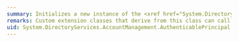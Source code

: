 ```yaml
---
summary: Initializes a new instance of the <xref href="System.DirectoryServices.AccountManagement.AuthenticablePrincipal"></xref> class. This constructor is called by derived-class constructors to initialize the base class and is not intended for use directly from your code.
remarks: Custom extension classes that derive from this class can call this constructor from the derived class constructor to initialize the base class. For more information, see the [Principal Extensions](http://msdn.microsoft.com/en-us/49d1b257-d652-4224-bdae-2edabced8f00) overview topic.
uid: System.DirectoryServices.AccountManagement.AuthenticablePrincipal.#ctor*
---
```


